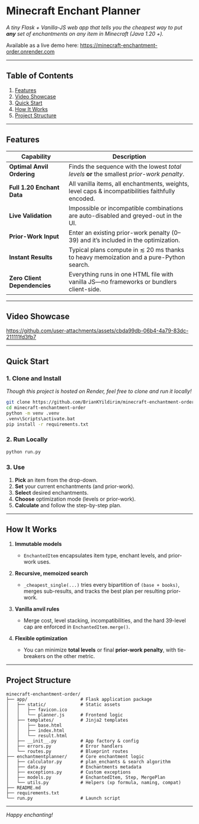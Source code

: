 # Minecraft Enchant Planner

*A tiny Flask + Vanilla-JS web app that tells you the cheapest way to put **any** set of enchantments on any item in Minecraft (Java 1.20 +).*

Available as a live demo here: https://minecraft-enchantment-order.onrender.com

---

## Table of Contents

1. [Features](#features)
2. [Video Showcase](#video-showcase) 
3. [Quick Start](#quick-start)  
4. [How It Works](#how-it-works)  
5. [Project Structure](#project-structure)

---

## Features

| Capability                   | Description                                                                                                   |
| ---------------------------- | ------------------------------------------------------------------------------------------------------------- |
| **Optimal Anvil Ordering**   | Finds the sequence with the lowest *total levels* **or** the smallest *prior-work penalty*.                   |
| **Full 1.20 Enchant Data**   | All vanilla items, all enchantments, weights, level caps & incompatibilities faithfully encoded.             |
| **Live Validation**          | Impossible or incompatible combinations are auto-disabled and greyed-out in the UI.                           |
| **Prior-Work Input**         | Enter an existing prior-work penalty (0–39) and it’s included in the optimization.                            |
| **Instant Results**          | Typical plans compute in ≲ 20 ms thanks to heavy memoization and a pure-Python search.                        |
| **Zero Client Dependencies** | Everything runs in one HTML file with vanilla JS—no frameworks or bundlers client-side.                      |

---

## Video Showcase

https://github.com/user-attachments/assets/cbda99db-06b4-4a79-83dc-211111fd3fb7

---

## Quick Start

### 1. Clone and Install

*Though this project is hosted on Render, feel free to clone and run it locally!*

```bash
git clone https://github.com/BrianKYildirim/minecraft-enchantment-order.git
cd minecraft-enchantment-order
python -m venv .venv
.venv\Scripts\activate.bat
pip install -r requirements.txt
````

### 2. Run Locally

```bash
python run.py
```

### 3. Use

1. **Pick** an item from the drop-down.
2. **Set** your current enchantments (and prior-work).
3. **Select** desired enchantments.
4. **Choose** optimization mode (levels or prior-work).
5. **Calculate** and follow the step-by-step plan.

---

## How It Works

1. **Immutable models**

   * `EnchantedItem` encapsulates item type, enchant levels, and prior-work uses.
2. **Recursive, memoized search**

   * `_cheapest_single(...)` tries every bipartition of `(base + books)`, merges sub-results, and tracks the best plan per resulting prior-work.
3. **Vanilla anvil rules**

   * Merge cost, level stacking, incompatibilities, and the hard 39-level cap are enforced in `EnchantedItem.merge()`.
4. **Flexible optimization**

   * You can minimize **total levels** or final **prior-work penalty**, with tie-breakers on the other metric.

---

## Project Structure

```
minecraft-enchantment-order/
├── app/                    # Flask application package
│   ├── static/             # Static assets
│   │   ├── favicon.ico
│   │   └── planner.js      # Frontend logic
│   ├── templates/          # Jinja2 templates
│   │   ├── base.html
│   │   ├── index.html
│   │   └── result.html
│   ├── __init__.py         # App factory & config
│   ├── errors.py           # Error handlers
│   └── routes.py           # Blueprint routes
├── enchantmentplanner/     # Core enchantment logic
│   ├── calculator.py       # plan_enchants & search algorithm
│   ├── data.py             # Enchantments metadata
│   ├── exceptions.py       # Custom exceptions
│   ├── models.py           # EnchantedItem, Step, MergePlan
│   └── utils.py            # Helpers (xp formula, naming, compat)
├── README.md
├── requirements.txt
└── run.py                  # Launch script
```

---

*Happy enchanting!*
